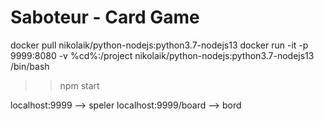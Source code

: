 Saboteur - Card Game
====================

docker pull nikolaik/python-nodejs:python3.7-nodejs13
docker run -it -p 9999:8080 -v %cd%:/project nikolaik/python-nodejs:python3.7-nodejs13 /bin/bash
>> npm start

localhost:9999 --> speler
localhost:9999/board --> bord

